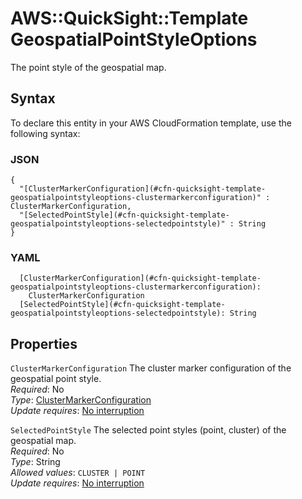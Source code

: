 # AWS::QuickSight::Template GeospatialPointStyleOptions<a name="aws-properties-quicksight-template-geospatialpointstyleoptions"></a>

The point style of the geospatial map\.

## Syntax<a name="aws-properties-quicksight-template-geospatialpointstyleoptions-syntax"></a>

To declare this entity in your AWS CloudFormation template, use the following syntax:

### JSON<a name="aws-properties-quicksight-template-geospatialpointstyleoptions-syntax.json"></a>

```
{
  "[ClusterMarkerConfiguration](#cfn-quicksight-template-geospatialpointstyleoptions-clustermarkerconfiguration)" : ClusterMarkerConfiguration,
  "[SelectedPointStyle](#cfn-quicksight-template-geospatialpointstyleoptions-selectedpointstyle)" : String
}
```

### YAML<a name="aws-properties-quicksight-template-geospatialpointstyleoptions-syntax.yaml"></a>

```
  [ClusterMarkerConfiguration](#cfn-quicksight-template-geospatialpointstyleoptions-clustermarkerconfiguration): 
    ClusterMarkerConfiguration
  [SelectedPointStyle](#cfn-quicksight-template-geospatialpointstyleoptions-selectedpointstyle): String
```

## Properties<a name="aws-properties-quicksight-template-geospatialpointstyleoptions-properties"></a>

`ClusterMarkerConfiguration`  <a name="cfn-quicksight-template-geospatialpointstyleoptions-clustermarkerconfiguration"></a>
The cluster marker configuration of the geospatial point style\.  
*Required*: No  
*Type*: [ClusterMarkerConfiguration](aws-properties-quicksight-template-clustermarkerconfiguration.md)  
*Update requires*: [No interruption](https://docs.aws.amazon.com/AWSCloudFormation/latest/UserGuide/using-cfn-updating-stacks-update-behaviors.html#update-no-interrupt)

`SelectedPointStyle`  <a name="cfn-quicksight-template-geospatialpointstyleoptions-selectedpointstyle"></a>
The selected point styles \(point, cluster\) of the geospatial map\.  
*Required*: No  
*Type*: String  
*Allowed values*: `CLUSTER | POINT`  
*Update requires*: [No interruption](https://docs.aws.amazon.com/AWSCloudFormation/latest/UserGuide/using-cfn-updating-stacks-update-behaviors.html#update-no-interrupt)